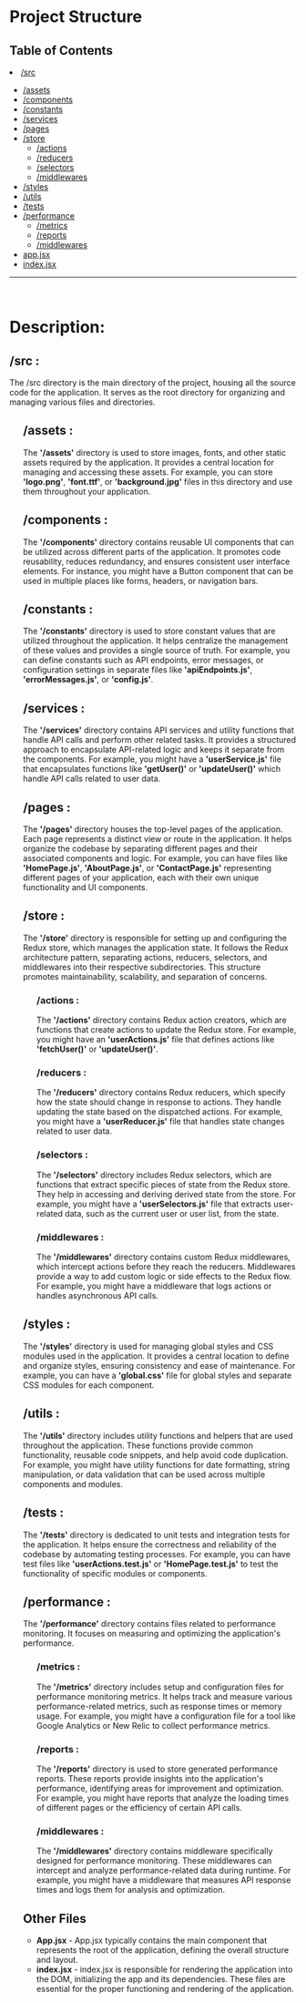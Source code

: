   <h1>Project Structure</h1>
<h2>
Table of Contents</h2>
<li><a href="#src">/src</a></li>
  <ul>
    <li><a href="#assets">/assets</a></li>
    <li><a href="#components">/components</a></li>
    <li><a href="#constants">/constants</a></li>
    <li><a href="#services">/services</a></li>
    <li><a href="#pages">/pages</a></li>
    <li><a href="#store">/store</a>
    <ul>
        <li><a href="#actions">/actions</a></li>
        <li><a href="#reducers">/reducers</a></li>
        <li><a href="#selectors">/selectors</a></li>
        <li><a href="#middlewares">/middlewares</a></li>
    </ul>
    </li>
    <li><a href="#styles">/styles</a></li>
    <li><a href="#utils">/utils</a></li>
    <li><a href="#tests">/tests</a></li>
    <li><a href="#performance">/performance</a>
    <ul>
        <li><a href="#metrics">/metrics</a></li>
        <li><a href="#reports">/reports</a></li>
        <li><a href="#middlewares">/middlewares</a></li>
    </ul>
    </li>
    <li><a href="#app">app.jsx</a></li>
    <li><a href="#index">index.jsx</a></li>
  </ul>

<hr/>
<br/>

<h1>Description:</h1>

<h2 id="src"><Strong>/src :</strong></h2>
    <p>The /src directory is the main directory of the project, housing all the source code for the application. It serves as the root directory for organizing and managing various files and directories.</p>
    <ul>
        <h2 id="assets">/assets :</h2>
            <p>The <strong>'/assets'</strong> directory is used to store images, fonts, and other static assets required by the application. It provides a central location for managing and accessing these assets. For example, you can store <strong>'logo.png'</strong>, <strong>'font.ttf'</strong>, or <strong>'background.jpg'</strong> files in this directory and use them throughout your application.</p>
        <h2 id="components">/components :</h2>
            <p> The <strong>'/components'</strong> directory contains reusable UI components that can be utilized across different parts of the application. It promotes code reusability, reduces redundancy, and ensures consistent user interface elements. For instance, you might have a Button component that can be used in multiple places like forms, headers, or navigation bars.</p>
        <h2 id="constants">/constants :</h2>
            <p> The <strong>'/constants'</strong> directory is used to store constant values that are utilized throughout the application. It helps centralize the management of these values and provides a single source of truth. For example, you can define constants such as API endpoints, error messages, or configuration settings in separate files like <strong>'apiEndpoints.js'</strong>, <strong>'errorMessages.js'</strong>, or <strong>'config.js'</strong>.</p>
        <h2 id="services">/services :</h2>
            <p>The <strong>'/services'</strong> directory contains API services and utility functions that handle API calls and perform other related tasks. It provides a structured approach to encapsulate API-related logic and keeps it separate from the components. For example, you might have a <strong>'userService.js'</strong> file that encapsulates functions like <strong>'getUser()'</strong> or <strong>'updateUser()'</strong> which handle API calls related to user data.</p>
        <h2 id="pages">/pages :</h2>
            <p>The <strong>'/pages'</strong> directory houses the top-level pages of the application. Each page represents a distinct view or route in the application. It helps organize the codebase by separating different pages and their associated components and logic. For example, you can have files like <strong>'HomePage.js'</strong>, <strong>'AboutPage.js'</strong>, or <strong>'ContactPage.js'</strong> representing different pages of your application, each with their own unique functionality and UI components.</p>
        <h2 id="store">/store :</h2>
            <p>The <strong>'/store'</strong> directory is responsible for setting up and configuring the Redux store, which manages the application state. It follows the Redux architecture pattern, separating actions, reducers, selectors, and middlewares into their respective subdirectories. This structure promotes maintainability, scalability, and separation of concerns.</p>
            <ul>
            <h3 id="actions">/actions :</h3>
                <p>The <strong>'/actions'</strong> directory contains Redux action creators, which are functions that create actions to update the Redux store. For example, you might have an <strong>'userActions.js'</strong> file that defines actions like <strong>'fetchUser()'</strong> or <strong>'updateUser()'</strong>.</p>
            <h3 id="reducers">/reducers :</h3>
                <p> The <strong>'/reducers'</strong> directory contains Redux reducers, which specify how the state should change in response to actions. They handle updating the state based on the dispatched actions. For example, you might have a <strong>'userReducer.js'</strong> file that handles state changes related to user data.</p>
            <h3 id="selectors">/selectors :</h3>
                <p> The <strong>'/selectors'</strong> directory includes Redux selectors, which are functions that extract specific pieces of state from the Redux store. They help in accessing and deriving derived state from the store. For example, you might have a <strong>'userSelectors.js'</strong> file that extracts user-related data, such as the current user or user list, from the state.</p>
            <h3 id="middlewares">/middlewares :</h3>
                <p> The <strong>'/middlewares'</strong> directory contains custom Redux middlewares, which intercept actions before they reach the reducers. Middlewares provide a way to add custom logic or side effects to the Redux flow. For example, you might have a middleware that logs actions or handles asynchronous API calls.</p>
            </ul>
        <h2 id="styles">/styles :</h2>
            <p>The <strong>'/styles'</strong> directory is used for managing global styles and CSS modules used in the application. It provides a central location to define and organize styles, ensuring consistency and ease of maintenance. For example, you can have a <strong>'global.css'</strong> file for global styles and separate CSS modules for each component.</p>
        <h2 id="utils">/utils :</h2>
            <p> The <strong>'/utils'</strong> directory includes utility functions and helpers that are used throughout the application. These functions provide common functionality, reusable code snippets, and help avoid code duplication. For example, you might have utility functions for date formatting, string manipulation, or data validation that can be used across multiple components and modules.</p>
        <h2 id="tests">/tests :</h2>
            <p> The <strong>'/tests'</strong> directory is dedicated to unit tests and integration tests for the application. It helps ensure the correctness and reliability of the codebase by automating testing processes. For example, you can have test files like <strong>'userActions.test.js'</strong> or <strong>'HomePage.test.js'</strong> to test the functionality of specific modules or components.</p>
        <h2 id="performance">/performance :</h2>
            <p>The <strong>'/performance'</strong> directory contains files related to performance monitoring. It focuses on measuring and optimizing the application's performance.</p>
            <ul>
            <h3 id="metrics">/metrics :</h3>
                <p>The <strong>'/metrics'</strong> directory includes setup and configuration files for performance monitoring metrics. It helps track and measure various performance-related metrics, such as response times or memory usage. For example, you might have a configuration file for a tool like Google Analytics or New Relic to collect performance metrics.</p>
            <h3 id="reports">/reports :</h3>
                <p>The <strong>'/reports'</strong> directory is used to store generated performance reports. These reports provide insights into the application's performance, identifying areas for improvement and optimization. For example, you might have reports that analyze the loading times of different pages or the efficiency of certain API calls.</p>
            <h3 id="performance-middlewares">/middlewares :</h3>
                <p> The <strong>'/middlewares'</strong> directory contains middleware specifically designed for performance monitoring. These middlewares can intercept and analyze performance-related data during runtime. For example, you might have a middleware that measures API response times and logs them for analysis and optimization.</p>
            </ul>
        <h2>Other Files</h2>
            <ul>
                <li id="app"><strong>App.jsx</strong> - App.jsx typically contains the main component that represents the root of the application, defining the overall structure and layout.</li>
                <li id="index"><strong>index.jsx</strong> - index.jsx is responsible for rendering the application into the DOM, initializing the app and its dependencies. These files are essential for the proper functioning and rendering of the application.</li>
            </ul>
